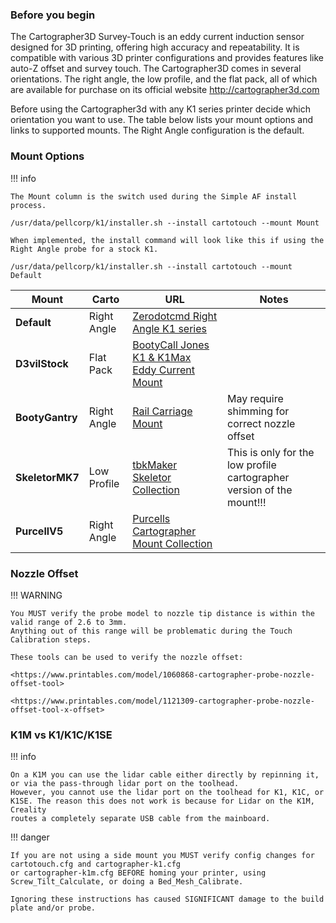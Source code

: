### Before you begin

The Cartographer3D Survey-Touch is an eddy current induction sensor designed for 3D printing, offering high accuracy and repeatability. It is compatible with various 3D printer configurations and provides features like auto-Z offset and survey touch. The Cartographer3D comes in several orientations. The right angle, the low profile, and the flat pack, all of which are available for purchase on its official website <http://cartographer3d.com>

Before using the Cartographer3d with any K1 series printer decide which orientation you want to use. The table below lists your mount options and links to supported mounts. The Right Angle configuration is the default.

### Mount Options

!!! info

    The Mount column is the switch used during the Simple AF install process.
    
    /usr/data/pellcorp/k1/installer.sh --install cartotouch --mount Mount 
    
    When implemented, the install command will look like this if using the Right Angle probe for a stock K1.  
    
    /usr/data/pellcorp/k1/installer.sh --install cartotouch --mount Default

| Mount           |Carto| URL                                                                                                                  |Notes|
|-----------------|-----------|----------------------------------------------------------------------------------------------------------------------|----------|
| **Default**     |Right Angle| [Zerodotcmd Right Angle K1 series](<https://www.printables.com/model/1037606-cartographer-3d-right-angle-k1-series-mount>)           ||
| **D3vilStock**  |Flat Pack  | [BootyCall Jones K1 & K1Max Eddy Current Mount](<https://www.printables.com/model/684338-k1-k1max-eddy-current-mount-cartographer>)  ||
| **BootyGantry** |Right Angle| [Rail Carriage Mount](<https://github.com/tlace17/K1-Linear-Rail-Gantry/blob/main/STLs/Probe%20Mounts/Rail%20Carriage%20Carto%20Mount.stl>) |May require shimming for correct nozzle offset|
| **SkeletorMK7** |Low Profile| [tbkMaker Skeletor Collection](<https://www.printables.com/model/833769-the-skeletor-collection-a-creality-k1k1-maxk1c-coo>)                |This is only for the low profile cartographer version of the mount!!!|
| **PurcellV5**   |Right Angle| [Purcells Cartographer Mount Collection](<https://www.printables.com/model/1071493-cartographer-probe-side-mount-options-for-creality>)     ||

### Nozzle Offset

!!! WARNING

    You MUST verify the probe model to nozzle tip distance is within the valid range of 2.6 to 3mm.  
    Anything out of this range will be problematic during the Touch Calibration steps. 
    
    These tools can be used to verify the nozzle offset:

    <https://www.printables.com/model/1060868-cartographer-probe-nozzle-offset-tool>

    <https://www.printables.com/model/1121309-cartographer-probe-nozzle-offset-tool-x-offset>

### K1M vs K1/K1C/K1SE

!!! info

    On a K1M you can use the lidar cable either directly by repinning it, or via the pass-through lidar port on the toolhead.  
    However, you cannot use the lidar port on the toolhead for K1, K1C, or K1SE. The reason this does not work is because for Lidar on the K1M, Creality 
    routes a completely separate USB cable from the mainboard. 

!!! danger

    If you are not using a side mount you MUST verify config changes for cartotouch.cfg and cartographer-k1.cfg 
    or cartographer-k1m.cfg BEFORE homing your printer, using Screw_Tilt_Calculate, or doing a Bed_Mesh_Calibrate.  

    Ignoring these instructions has caused SIGNIFICANT damage to the build plate and/or probe.
